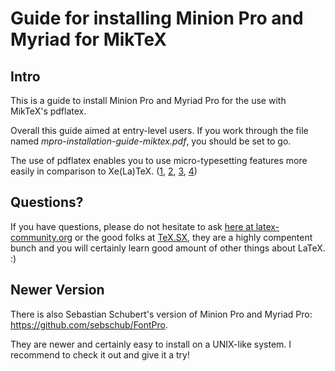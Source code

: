 Guide for installing Minion Pro and Myriad for MikTeX
====================

Intro
----------

This is a guide to install Minion Pro and Myriad Pro for the use with MikTeX's pdflatex.

Overall this guide aimed at entry-level users. If you work through the file named *mpro-installation-guide-miktex.pdf*, you should be set to go.

The use of pdflatex enables you to use micro-typesetting features more easily in comparison to Xe(La)TeX. ([1](http://tex.stackexchange.com/questions/3094/drawbacks-of-xetex-luatex/), [2](http://tex.stackexchange.com/questions/2986/margin-kerning-in-xelatex-for-texlive-2010-how-to-enable), [3](http://tex.stackexchange.com/questions/72948/xelatex-mathspec-and-microtype-weird-error-messages), [4](http://tex.stackexchange.com/questions/45072/how-do-i-get-the-protrusion-to-work-in-xetex))

Questions?
-------------

If you have questions, please do not hesitate to ask [here at latex-community.org](http://latex-community.org/forum/viewtopic.php?f=48&t=9274) or the good folks at [TeX.SX](http://tex.stackexchange.com), they are a highly compentent bunch and you will certainly learn good amount of other things about LaTeX. :)

Newer Version
------------------

There is also Sebastian Schubert's version of Minion Pro and Myriad Pro: https://github.com/sebschub/FontPro.

They are newer and certainly easy to install on a UNIX-like system. I recommend to check it out and give it a try!